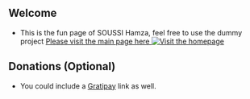 ## Welcome
- This is the fun page of SOUSSI Hamza, feel free to use the dummy project
<a href="https://feelbad-dz.github.io/soussihamzadev/">Please visit the main page here </a>
[![Visit the homepage](https://icons.iconarchive.com/icons/double-j-design/origami-colored-pencil/48/blue-home-icon.png)](https://feelbad-dz.github.io/soussihamzadev/)

## Donations (Optional)

- You could include a <a href="https://icons.iconarchive.com/icons/double-j-design/origami-colored-pencil/256/blue-home-icon.png" target="_blank">Gratipay</a> link as well.

